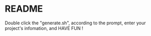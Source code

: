 # README

Double click the "generate.sh", according to the prompt, enter your project's infomation, and HAVE FUN !